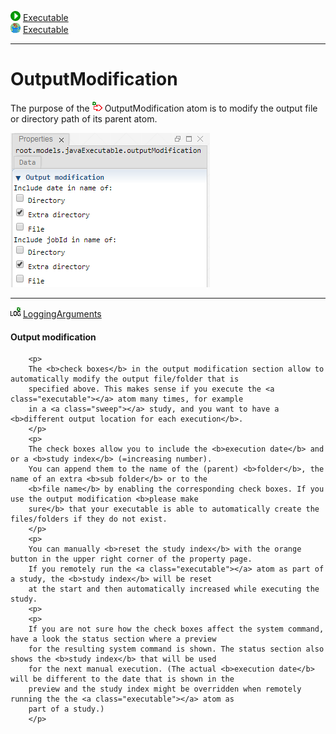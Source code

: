 ![](../../../../icons/run.png) [Executable](./executable.md)<br>
![](../../../../icons/java.png) [Executable](./javaExecutable.md)

----

# OutputModification

The purpose of the ![](../../../../icons/outputModification.png) OutputModification atom is to modify the output file or directory path of its parent atom.

![](../../../images/output_modification.png)


----

![](../../../../icons/loggingArguments.png) [LoggingArguments](./loggingArguments.md)


<h4 id="outputModification" >Output modification</h4>
		
		<p>
		The <b>check boxes</b> in the output modification section allow to automatically modify the output file/folder that is
		specified above. This makes sense if you execute the <a class="executable"></a> atom many times, for example
		in a <a class="sweep"></a> study, and you want to have a <b>different output location for each execution</b>.
		</p>
		<p>
		The check boxes allow you to include the <b>execution date</b> and or a <b>study index</b> (=increasing number). 
		You can append them to the name of the (parent) <b>folder</b>, the name of an extra <b>sub folder</b> or to the 
		<b>file name</b> by enabling the corresponding check boxes. If you use the output modification <b>please make
		sure</b> that your executable is able to automatically create the files/folders if they do not exist. 
		</p>
		<p>
		You can manually <b>reset the study index</b> with the orange button in the upper right corner of the property page. 
		If you remotely run the <a class="executable"></a> atom as part of a study, the <b>study index</b> will be reset
		at the start and then automatically increased while executing the study.       
		<p>
		<p>
		If you are not sure how the check boxes affect the system command, have a look the status section where a preview
		for the resulting system command is shown. The status section also shows the <b>study index</b> that will be used 
		for the next manual execution. (The actual <b>execution date</b> will be different to the date that is shown in the 
		preview and the study index might be overridden when remotely running the the <a class="executable"></a> atom as 
		part of a study.)  
		</p>
